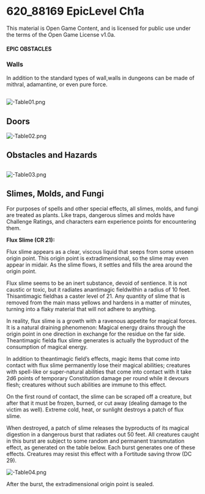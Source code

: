 # 620_88169 EpicLevel Ch1a

This material is Open Game Content, and is licensed for public use under the terms of the Open Game License v1.0a.

#### EPIC OBSTACLES

### 



### Walls

In addition to the standard types of wall,walls in dungeons can be made of mithral, adamantine, or even pure force.



















































































































































## 









































































![-Table01.png](-Table01.png)



## Doors





























































































































































































![-Table02.png](-Table02.png)





## Obstacles and Hazards











## 







































![-Table03.png](-Table03.png)





## Slimes, Molds, and Fungi

For purposes of spells and other special effects, all slimes, molds, and fungi are treated as plants. Like traps, dangerous slimes and molds have Challenge Ratings, and characters earn experience points for encountering them.





**Flux Slime (CR 21):**

Flux slime appears as a clear, viscous liquid that seeps from some unseen origin point. This origin point is extradimensional, so the slime may even appear in midair. As the slime flows, it settles and fills the area around the origin point.

Flux slime seems to be an inert substance, devoid of sentience. It is not caustic or toxic, but it radiates anantimagic fieldwithin a radius of 10 feet. Thisantimagic fieldhas a caster level of 21. Any quantity of slime that is removed from the main mass yellows and hardens in a matter of minutes, turning into a flaky material that will not adhere to anything.

In reality, flux slime is a growth with a ravenous appetite for magical forces. It is a natural draining phenomenon: Magical energy drains through the origin point in one direction in exchange for the residue on the far side. Theantimagic fielda flux slime generates is actually the byproduct of the consumption of magical energy.

In addition to theantimagic field’s effects, magic items that come into contact with flux slime permanently lose their magical abilities; creatures with spell-like or super-natural abilities that come into contact with it take 2d6 points of temporary Constitution damage per round while it devours flesh; creatures without such abilities are immune to this effect.

On the first round of contact, the slime can be scraped off a creature, but after that it must be frozen, burned, or cut away (dealing damage to the victim as well). Extreme cold, heat, or sunlight destroys a patch of flux slime.

When destroyed, a patch of slime releases the byproducts of its magical digestion in a dangerous burst that radiates out 50 feet. All creatures caught in this burst are subject to some random and permanent transmutation effect, as generated on the table below. Each burst generates one of these effects. Creatures may resist this effect with a Fortitude saving throw (DC 29).































































![-Table04.png](-Table04.png)

After the burst, the extradimensional origin point is sealed.

